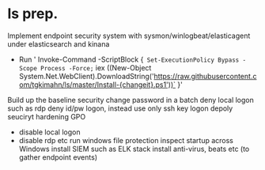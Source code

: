 # ls prep.
Implement endpoint security system with sysmon/winlogbeat/elasticagent under elasticsearch and kinana
 - Run ' Invoke-Command -ScriptBlock {`
	Set-ExecutionPolicy Bypass -Scope Process -Force;`
	iex ((New-Object System.Net.WebClient).DownloadString('https://raw.githubusercontent.com/tgkimahn/ls/master/Install-{changeit}.ps1'))`
	}'

Build up the baseline security
 change password in a batch
 deny local logon such as rdp
 deny id/pw logon, instead use only ssh key logon 
 depoly seuciryt hardening GPO
  - disable local logon
  - disable rdp etc
 run windows file protection
 inspect startup across Windows
 install SIEM such as ELK stack
 install anti-virus, beats etc (to gather endpoint events)
